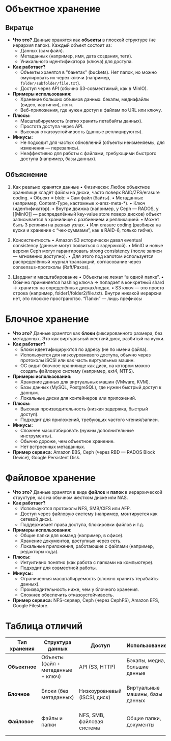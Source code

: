 # Объектное хранение
## Вкратце
- **Что это?** 
  Данные хранятся как **объекты** в плоской структуре (не иерархия папок). Каждый объект состоит из:
  - Данных (сам файл).
  - Метаданных (например, имя, дата создания, теги).
  - Уникального идентификатора (ключа) для доступа.
- **Как работает?**
  - Объекты хранятся в "бакетах" (buckets). Нет папок, но можно эмулировать их через ключи (например, `folder/subfolder/file.txt`).
  - Доступ через API (обычно S3-совместимый, как в MinIO).
- **Примеры использования:**
  - Хранение больших объемов данных: бэкапы, медиафайлы (видео, картинки), логи.
  - Веб-приложения, где нужен доступ к файлам по URL или ключу.
- **Плюсы:**
  - Масштабируемость (легко хранить петабайты данных).
  - Простота доступа через API.
  - Высокая отказоустойчивость (данные реплицируются).
- **Минусы:**
  - Не подходит для частых обновлений (объекты неизменяемы, для изменения — перезапись).
  - Неэффективно для работы с файлами, требующими быстрого доступа (например, базы данных).
## Объяснение
1. Как реально хранятся данные
	•	Физически: Любое объектное хранилище кладёт файлы на диски, часто поверх RAID/ZFS/erasure coding.
	•	Объект = blob:
	•	Сам файл (байты).
	•	Метаданные (например, Content-Type, кастомные x-amz-meta-\*).
	•	Ключ (идентификатор).
	•	Внутри движка (например, у Ceph — RADOS, у [[MinIO]] — распределённый key-value store поверх дисков) объект записывается в хранилище с разбиением и репликацией:
	•	Может быть 3 реплики на разных узлах.
	•	Или erasure coding (разбивка на куски и хранение с “чек-суммами”, как в RAID-6, только гибче).

2. Консистентность
	•	Amazon S3 исторически давал eventual consistency (данные могут появиться с задержкой).
	•	MinIO и новые версии Ceph могут гарантировать strong consistency (после записи — мгновенно доступно).
	•	Для этого под капотом используется распределённый журнал транзакций, согласование через consensus-протоколы (Raft/Paxos).

3. Шардинг и масштабирование
	•	Объекты не лежат “в одной папке”.
	•	Обычно применяется hashing ключа → попадает в конкретный shard → хранится на определённых дисках/нодах.
	•	S3 ключ — это просто строка (например, folder1/folder2/file.txt). Внутри никакой иерархии нет, это плоское пространство. “Папки” — лишь префиксы

# Блочное хранение
- **Что это?**
  Данные хранятся как **блоки** фиксированного размера, без метаданных. Это как виртуальный жесткий диск, разбитый на куски.
- **Как работает?**
  - Блоки идентифицируются по адресу (не по имени файла).
  - Используется для низкоуровневого доступа, обычно через протоколы iSCSI или как часть виртуальных машин.
  - ОС видит блочное хранилище как диск, на котором можно создать файловую систему (например, ext4, NTFS).
- **Примеры использования:**
  - Хранение данных для виртуальных машин (VMware, KVM).
  - Базы данных (MySQL, PostgreSQL), где нужен быстрый доступ к данным.
  - Локальные диски для контейнеров или приложений.
- **Плюсы:**
  - Высокая производительность (низкая задержка, быстрый доступ).
  - Подходит для приложений, требующих частого чтения/записи.
- **Минусы:**
  - Сложнее масштабировать (нужны дополнительные инструменты).
  - Обычно дороже, чем объектное хранение.
  - Нет встроенных метаданных.
- **Пример сервиса:** Amazon EBS, Ceph (через RBD — RADOS Block Device), Google Persistent Disk.

# Файловое хранение
- **Что это?**
  Данные хранятся в виде **файлов** и **папок** в иерархической структуре, как на обычном жестком диске или NAS.
- **Как работает?**
  - Используются протоколы NFS, SMB/CIFS или AFP.
  - Доступ через файловую систему (например, монтируется как сетевой диск).
  - Поддерживает права доступа, блокировки файлов и т.д.
- **Примеры использования:**
  - Общие папки для команд (например, в офисе).
  - Хранение документов, доступных через сеть.
  - Локальные приложения, работающие с файлами (например, редакторы кода).
- **Плюсы:**
  - Интуитивно понятно (как работа с папками на компьютере).
  - Подходит для совместной работы.
- **Минусы:**
  - Ограниченная масштабируемость (сложно хранить терабайты данных).
  - Производительность ниже, чем у блочного хранения.
  - Сложнее обеспечить отказоустойчивость.
- **Пример сервиса:** NFS-сервер, Ceph (через CephFS), Amazon EFS, Google Filestore.
# Таблица отличий 

| Тип хранения  | Структура данных                   | Доступ                       | Использование                   | Пример сервиса          |
| ------------- | ---------------------------------- | ---------------------------- | ------------------------------- | ----------------------- |
| **Объектное** | Объекты (файл + метаданные + ключ) | API (S3, HTTP)               | Бэкапы, медиа, большие данные   | MinIO, Amazon S3        |
| **Блочное**   | Блоки (без метаданных)             | Низкоуровневый (iSCSI, диск) | Виртуальные машины, базы данных | Amazon EBS, Ceph RBD    |
| **Файловое**  | Файлы и папки                      | NFS, SMB, файловая система   | Общие папки, документы          | NFS, CephFS, Amazon EFS |

